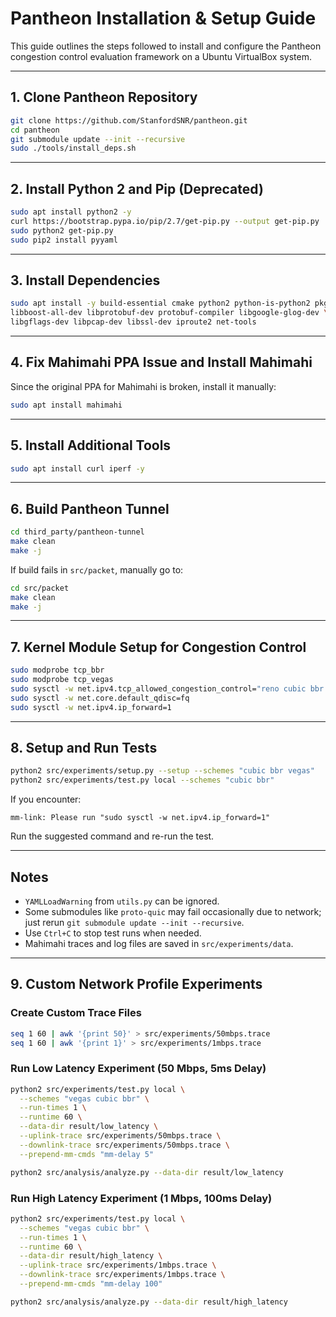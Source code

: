 # Pantheon Installation & Setup Guide 


This guide outlines the steps followed to install and configure the Pantheon congestion control evaluation framework on a Ubuntu VirtualBox system.

---

## 1. Clone Pantheon Repository

```bash
git clone https://github.com/StanfordSNR/pantheon.git
cd pantheon
git submodule update --init --recursive
sudo ./tools/install_deps.sh
```

---

## 2. Install Python 2 and Pip (Deprecated)

```bash
sudo apt install python2 -y
curl https://bootstrap.pypa.io/pip/2.7/get-pip.py --output get-pip.py
sudo python2 get-pip.py
sudo pip2 install pyyaml
```

---

## 3. Install Dependencies

```bash
sudo apt install -y build-essential cmake python2 python-is-python2 pkg-config \
libboost-all-dev libprotobuf-dev protobuf-compiler libgoogle-glog-dev \
libgflags-dev libpcap-dev libssl-dev iproute2 net-tools
```

---

## 4. Fix Mahimahi PPA Issue and Install Mahimahi

Since the original PPA for Mahimahi is broken, install it manually:

```bash
sudo apt install mahimahi
```

---

## 5. Install Additional Tools

```bash
sudo apt install curl iperf -y
```

---

## 6. Build Pantheon Tunnel

```bash
cd third_party/pantheon-tunnel
make clean
make -j
```

If build fails in `src/packet`, manually go to:
```bash
cd src/packet
make clean
make -j
```

---

## 7. Kernel Module Setup for Congestion Control

```bash
sudo modprobe tcp_bbr
sudo modprobe tcp_vegas
sudo sysctl -w net.ipv4.tcp_allowed_congestion_control="reno cubic bbr vegas"
sudo sysctl -w net.core.default_qdisc=fq
sudo sysctl -w net.ipv4.ip_forward=1
```

---

## 8. Setup and Run Tests

```bash
python2 src/experiments/setup.py --setup --schemes "cubic bbr vegas"
python2 src/experiments/test.py local --schemes "cubic bbr"
```

If you encounter:
```
mm-link: Please run "sudo sysctl -w net.ipv4.ip_forward=1"
```
Run the suggested command and re-run the test.

---

## Notes

- `YAMLLoadWarning` from `utils.py` can be ignored.
- Some submodules like `proto-quic` may fail occasionally due to network; just rerun `git submodule update --init --recursive`.
- Use `Ctrl+C` to stop test runs when needed.
- Mahimahi traces and log files are saved in `src/experiments/data`.

---

## 9. Custom Network Profile Experiments

### Create Custom Trace Files

```bash
seq 1 60 | awk '{print 50}' > src/experiments/50mbps.trace
seq 1 60 | awk '{print 1}' > src/experiments/1mbps.trace
```

### Run Low Latency Experiment (50 Mbps, 5ms Delay)

```bash
python2 src/experiments/test.py local \
  --schemes "vegas cubic bbr" \
  --run-times 1 \
  --runtime 60 \
  --data-dir result/low_latency \
  --uplink-trace src/experiments/50mbps.trace \
  --downlink-trace src/experiments/50mbps.trace \
  --prepend-mm-cmds "mm-delay 5"

python2 src/analysis/analyze.py --data-dir result/low_latency
```

### Run High Latency Experiment (1 Mbps, 100ms Delay)

```bash
python2 src/experiments/test.py local \
  --schemes "vegas cubic bbr" \
  --run-times 1 \
  --runtime 60 \
  --data-dir result/high_latency \
  --uplink-trace src/experiments/1mbps.trace \
  --downlink-trace src/experiments/1mbps.trace \
  --prepend-mm-cmds "mm-delay 100"

python2 src/analysis/analyze.py --data-dir result/high_latency
```





